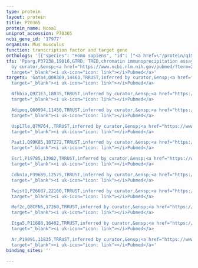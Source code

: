 ```yaml
---
type: protein
layout: protein
title: P70365
protein_name: Ncoa1
uniprot_accession: P70365
ncbi_gene_id: '17977'
organism: Mus musculus
function: transcription factor and target gene
orthologs: '[{"species": "Homo sapiens", "id": ["<a href=\"/protein/q15788\">Q15788</a>"]}, {"species": "Rattus norvegicus", "id": ["D4A3Q3"]}]'
tfs: 'Pparg,P37238,19016,GTRD; TRED,chromatin immunoprecipitation assay; inferred
  by curator,&ensp;<a href="https://www.ncbi.nlm.nih.gov/pubmed/?term=27924024%5Buid%5D+OR+17202159%5Buid%5D"
  target="_blank"><i uk-icon="icon: link"></i>Pubmed</a>'
targets: 'Gata4,Q08369,14463,TRRUST,inferred by curator,&ensp;<a href="https://www.ncbi.nlm.nih.gov/pubmed/?term=29087512%5Buid%5D+OR+25101666%5Buid%5D"
  target="_blank"><i uk-icon="icon: link"></i>Pubmed</a>

  Nfkbia,Q9Z1E3,18035,TRRUST,inferred by curator,&ensp;<a href="https://www.ncbi.nlm.nih.gov/pubmed/?term=15811852%5Buid%5D+OR+29087512%5Buid%5D"
  target="_blank"><i uk-icon="icon: link"></i>Pubmed</a>

  Adipoq,Q60994,11450,TRRUST,inferred by curator,&ensp;<a href="https://www.ncbi.nlm.nih.gov/pubmed/?term=29087512%5Buid%5D+OR+18584035%5Buid%5D"
  target="_blank"><i uk-icon="icon: link"></i>Pubmed</a>

  Usp17le,Q7M764,,TRRUST,inferred by curator,&ensp;<a href="https://www.ncbi.nlm.nih.gov/pubmed/?term=29087512%5Buid%5D+OR+24695638%5Buid%5D"
  target="_blank"><i uk-icon="icon: link"></i>Pubmed</a>

  Psat1,Q99K85,107272,TRRUST,inferred by curator,&ensp;<a href="https://www.ncbi.nlm.nih.gov/pubmed/?term=15923603%5Buid%5D+OR+29087512%5Buid%5D"
  target="_blank"><i uk-icon="icon: link"></i>Pubmed</a>

  Esr1,P19785,13982,TRRUST,inferred by curator,&ensp;<a href="https://www.ncbi.nlm.nih.gov/pubmed/?term=17446438%5Buid%5D+OR+29087512%5Buid%5D"
  target="_blank"><i uk-icon="icon: link"></i>Pubmed</a>

  Cdkn1a,P39689,12575,TRRUST,inferred by curator,&ensp;<a href="https://www.ncbi.nlm.nih.gov/pubmed/?term=29087512%5Buid%5D+OR+10817756%5Buid%5D"
  target="_blank"><i uk-icon="icon: link"></i>Pubmed</a>

  Twist1,P26687,22160,TRRUST,inferred by curator,&ensp;<a href="https://www.ncbi.nlm.nih.gov/pubmed/?term=19383905%5Buid%5D+OR+29087512%5Buid%5D"
  target="_blank"><i uk-icon="icon: link"></i>Pubmed</a>

  Mef2c,Q8CFN5,17260,TRRUST,inferred by curator,&ensp;<a href="https://www.ncbi.nlm.nih.gov/pubmed/?term=24750843%5Buid%5D+OR+29087512%5Buid%5D+OR+10817756%5Buid%5D"
  target="_blank"><i uk-icon="icon: link"></i>Pubmed</a>

  Itga5,P11688,16402,TRRUST,inferred by curator,&ensp;<a href="https://www.ncbi.nlm.nih.gov/pubmed/?term=29087512%5Buid%5D+OR+21343398%5Buid%5D"
  target="_blank"><i uk-icon="icon: link"></i>Pubmed</a>

  Ar,P19091,11835,TRRUST,inferred by curator,&ensp;<a href="https://www.ncbi.nlm.nih.gov/pubmed/?term=23145053%5Buid%5D+OR+29087512%5Buid%5D"
  target="_blank"><i uk-icon="icon: link"></i>Pubmed</a>'
binding_sites: ''

---
```

